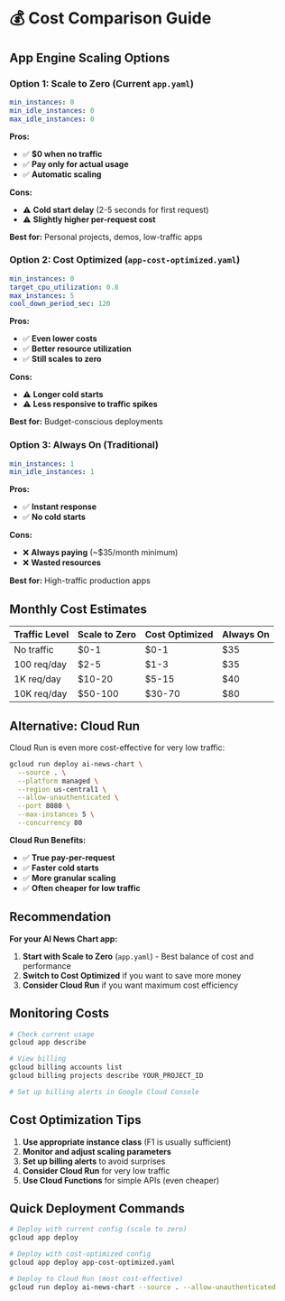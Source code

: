 # 💰 Cost Comparison Guide

## App Engine Scaling Options

### Option 1: Scale to Zero (Current `app.yaml`)
```yaml
min_instances: 0
min_idle_instances: 0
max_idle_instances: 0
```

**Pros:**
- ✅ **$0 when no traffic**
- ✅ **Pay only for actual usage**
- ✅ **Automatic scaling**

**Cons:**
- ⚠️ **Cold start delay** (2-5 seconds for first request)
- ⚠️ **Slightly higher per-request cost**

**Best for:** Personal projects, demos, low-traffic apps

### Option 2: Cost Optimized (`app-cost-optimized.yaml`)
```yaml
min_instances: 0
target_cpu_utilization: 0.8
max_instances: 5
cool_down_period_sec: 120
```

**Pros:**
- ✅ **Even lower costs**
- ✅ **Better resource utilization**
- ✅ **Still scales to zero**

**Cons:**
- ⚠️ **Longer cold starts**
- ⚠️ **Less responsive to traffic spikes**

**Best for:** Budget-conscious deployments

### Option 3: Always On (Traditional)
```yaml
min_instances: 1
min_idle_instances: 1
```

**Pros:**
- ✅ **Instant response**
- ✅ **No cold starts**

**Cons:**
- ❌ **Always paying** (~$35/month minimum)
- ❌ **Wasted resources**

**Best for:** High-traffic production apps

## Monthly Cost Estimates

| Traffic Level | Scale to Zero | Cost Optimized | Always On |
|---------------|---------------|----------------|-----------|
| No traffic    | $0-1          | $0-1           | $35       |
| 100 req/day   | $2-5          | $1-3           | $35       |
| 1K req/day    | $10-20        | $5-15          | $40       |
| 10K req/day   | $50-100       | $30-70         | $80       |

## Alternative: Cloud Run

Cloud Run is even more cost-effective for very low traffic:

```bash
gcloud run deploy ai-news-chart \
  --source . \
  --platform managed \
  --region us-central1 \
  --allow-unauthenticated \
  --port 8080 \
  --max-instances 5 \
  --concurrency 80
```

**Cloud Run Benefits:**
- ✅ **True pay-per-request**
- ✅ **Faster cold starts**
- ✅ **More granular scaling**
- ✅ **Often cheaper for low traffic**

## Recommendation

**For your AI News Chart app:**

1. **Start with Scale to Zero** (`app.yaml`) - Best balance of cost and performance
2. **Switch to Cost Optimized** if you want to save more money
3. **Consider Cloud Run** if you want maximum cost efficiency

## Monitoring Costs

```bash
# Check current usage
gcloud app describe

# View billing
gcloud billing accounts list
gcloud billing projects describe YOUR_PROJECT_ID

# Set up billing alerts in Google Cloud Console
```

## Cost Optimization Tips

1. **Use appropriate instance class** (F1 is usually sufficient)
2. **Monitor and adjust scaling parameters**
3. **Set up billing alerts** to avoid surprises
4. **Consider Cloud Run** for very low traffic
5. **Use Cloud Functions** for simple APIs (even cheaper)

## Quick Deployment Commands

```bash
# Deploy with current config (scale to zero)
gcloud app deploy

# Deploy with cost-optimized config
gcloud app deploy app-cost-optimized.yaml

# Deploy to Cloud Run (most cost-effective)
gcloud run deploy ai-news-chart --source . --allow-unauthenticated
``` 